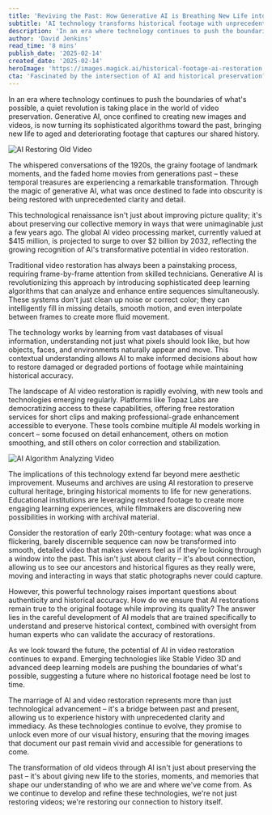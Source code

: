 ```yaml
---
title: 'Reviving the Past: How Generative AI is Breathing New Life into Old Videos'
subtitle: 'AI technology transforms historical footage with unprecedented clarity'
description: 'In an era where technology continues to push the boundaries of what\'s possible, a quiet revolution is taking place in the world of video preservation. Generative AI, once confined to creating new images and videos, is now turning its sophisticated algorithms toward the past, bringing new life to aged and deteriorating footage that captures our shared history.'
author: 'David Jenkins'
read_time: '8 mins'
publish_date: '2025-02-14'
created_date: '2025-02-14'
heroImage: 'https://images.magick.ai/historical-footage-ai-restoration.jpg'
cta: 'Fascinated by the intersection of AI and historical preservation? Follow us on LinkedIn for regular updates on groundbreaking developments in AI technology and its impact on our cultural heritage.'
---
```


In an era where technology continues to push the boundaries of what's possible, a quiet revolution is taking place in the world of video preservation. Generative AI, once confined to creating new images and videos, is now turning its sophisticated algorithms toward the past, bringing new life to aged and deteriorating footage that captures our shared history.

![AI Restoring Old Video](https://i.magick.ai/PIXE/1739531863527_magick_img.webp)

The whispered conversations of the 1920s, the grainy footage of landmark moments, and the faded home movies from generations past – these temporal treasures are experiencing a remarkable transformation. Through the magic of generative AI, what was once destined to fade into obscurity is being restored with unprecedented clarity and detail.

This technological renaissance isn't just about improving picture quality; it's about preserving our collective memory in ways that were unimaginable just a few years ago. The global AI video processing market, currently valued at $415 million, is projected to surge to over $2 billion by 2032, reflecting the growing recognition of AI's transformative potential in video restoration.

Traditional video restoration has always been a painstaking process, requiring frame-by-frame attention from skilled technicians. Generative AI is revolutionizing this approach by introducing sophisticated deep learning algorithms that can analyze and enhance entire sequences simultaneously. These systems don't just clean up noise or correct color; they can intelligently fill in missing details, smooth motion, and even interpolate between frames to create more fluid movement.

The technology works by learning from vast databases of visual information, understanding not just what pixels should look like, but how objects, faces, and environments naturally appear and move. This contextual understanding allows AI to make informed decisions about how to restore damaged or degraded portions of footage while maintaining historical accuracy.

The landscape of AI video restoration is rapidly evolving, with new tools and technologies emerging regularly. Platforms like Topaz Labs are democratizing access to these capabilities, offering free restoration services for short clips and making professional-grade enhancement accessible to everyone. These tools combine multiple AI models working in concert – some focused on detail enhancement, others on motion smoothing, and still others on color correction and stabilization.

![AI Algorithm Analyzing Video](https://i.magick.ai/PIXE/1739531863530_magick_img.webp)

The implications of this technology extend far beyond mere aesthetic improvement. Museums and archives are using AI restoration to preserve cultural heritage, bringing historical moments to life for new generations. Educational institutions are leveraging restored footage to create more engaging learning experiences, while filmmakers are discovering new possibilities in working with archival material.

Consider the restoration of early 20th-century footage: what was once a flickering, barely discernible sequence can now be transformed into smooth, detailed video that makes viewers feel as if they're looking through a window into the past. This isn't just about clarity – it's about connection, allowing us to see our ancestors and historical figures as they really were, moving and interacting in ways that static photographs never could capture.

However, this powerful technology raises important questions about authenticity and historical accuracy. How do we ensure that AI restorations remain true to the original footage while improving its quality? The answer lies in the careful development of AI models that are trained specifically to understand and preserve historical context, combined with oversight from human experts who can validate the accuracy of restorations.

As we look toward the future, the potential of AI in video restoration continues to expand. Emerging technologies like Stable Video 3D and advanced deep learning models are pushing the boundaries of what's possible, suggesting a future where no historical footage need be lost to time.

The marriage of AI and video restoration represents more than just technological advancement – it's a bridge between past and present, allowing us to experience history with unprecedented clarity and immediacy. As these technologies continue to evolve, they promise to unlock even more of our visual history, ensuring that the moving images that document our past remain vivid and accessible for generations to come.

The transformation of old videos through AI isn't just about preserving the past – it's about giving new life to the stories, moments, and memories that shape our understanding of who we are and where we've come from. As we continue to develop and refine these technologies, we're not just restoring videos; we're restoring our connection to history itself.